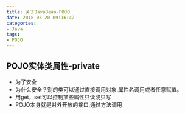 ```yaml
---
title: 关于JavaBean-POJO
date: 2018-03-20 09:16:42
categories:
- Java
tags:
- POJO
---
```

## POJO实体类属性-private
- 为了安全
- 为什么安全？别的类可以通过直接调用对象.属性名调用或者任意赋值。
- 用get，set可以控制某些属性只读或只写
- POJO本身就是对外开放的接口,通过方法调用